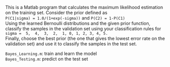 This is a Matlab program that calculates the maximum likelihood estimation on the training set. Consider the prior defined as  
```P(C1|sigma) = 1.0/(1+exp(-sigma))``` and ```P(C2) = 1-P(C1)```  
Using the learned Bernoulli distributions and the given prior function, classify the samples in the validation set using your classification rules for   
```sigma =  5,  4,  3,  2,  1, 0, 1, 2, 3, 4, 5.```  
Finally, choose the best prior (the one that gives the lowest error rate on the validation set) and use it to classify the samples in the test set.  
  
```Bayes_Learning.m```: train and learn the model  
```Bayes_Testing.m```: predict on the test set
